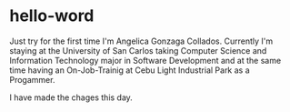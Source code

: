 # hello-word
Just try for the first time
I'm Angelica Gonzaga Collados.
Currently I'm staying at the University of San Carlos taking Computer Science and Information Technology 
major in Software Development and at the same time having an On-Job-Trainig at Cebu Light Industrial Park as a Progammer.

I have made the chages this day.
